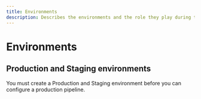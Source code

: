 ```yaml
---
title: Environments
description: Describes the environments and the role they play during the development process.
---
```


# Environments



## Production and Staging environments

You must create a Production and Staging environment before you can configure a production pipeline.
